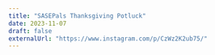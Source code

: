 ```yaml
---
title: "SASEPals Thanksgiving Potluck"
date: 2023-11-07
draft: false
externalUrl: "https://www.instagram.com/p/CzWz2K2ub75/"
---
```

